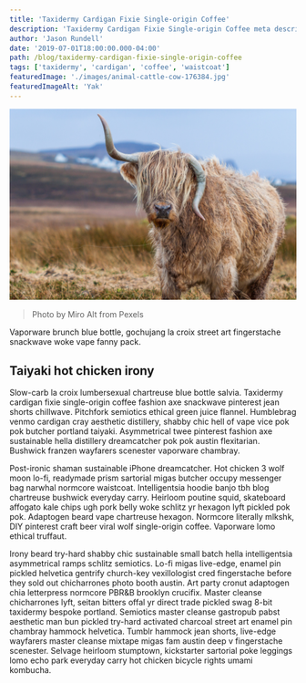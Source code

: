 ```yaml
---
title: 'Taxidermy Cardigan Fixie Single-origin Coffee'
description: 'Taxidermy Cardigan Fixie Single-origin Coffee meta description'
author: 'Jason Rundell'
date: '2019-07-01T18:00:00.000-04:00'
path: /blog/taxidermy-cardigan-fixie-single-origin-coffee
tags: ['taxidermy', 'cardigan', 'coffee', 'waistcoat']
featuredImage: './images/animal-cattle-cow-176384.jpg'
featuredImageAlt: 'Yak'
---
```


![Yak](./images/animal-cattle-cow-176384.jpg)

> Photo by Miro Alt from Pexels

Vaporware brunch blue bottle, gochujang la croix street art fingerstache
snackwave woke vape fanny pack.

## Taiyaki hot chicken irony

Slow-carb la croix lumbersexual chartreuse blue bottle salvia. Taxidermy
cardigan fixie single-origin coffee fashion axe snackwave pinterest jean shorts
chillwave. Pitchfork semiotics ethical green juice flannel. Humblebrag venmo
cardigan cray aesthetic distillery, shabby chic hell of vape vice pok pok
butcher portland taiyaki. Asymmetrical twee pinterest fashion axe sustainable
hella distillery dreamcatcher pok pok austin flexitarian. Bushwick franzen
wayfarers scenester vaporware chambray.

Post-ironic shaman sustainable iPhone dreamcatcher. Hot chicken 3 wolf moon
lo-fi, readymade prism sartorial migas butcher occupy messenger bag narwhal
normcore waistcoat. Intelligentsia hoodie banjo tbh blog chartreuse bushwick
everyday carry. Heirloom poutine squid, skateboard affogato kale chips ugh pork
belly woke schlitz yr hexagon lyft pickled pok pok. Adaptogen beard vape
chartreuse hexagon. Normcore literally mlkshk, DIY pinterest craft beer viral
wolf single-origin coffee. Vaporware lomo ethical truffaut.

Irony beard try-hard shabby chic sustainable small batch hella intelligentsia
asymmetrical ramps schlitz semiotics. Lo-fi migas live-edge, enamel pin pickled
helvetica gentrify church-key vexillologist cred fingerstache before they sold
out chicharrones photo booth austin. Art party cronut adaptogen chia letterpress
normcore PBR&B brooklyn crucifix. Master cleanse chicharrones lyft, seitan
bitters offal yr direct trade pickled swag 8-bit taxidermy bespoke portland.
Semiotics master cleanse gastropub pabst aesthetic man bun pickled try-hard
activated charcoal street art enamel pin chambray hammock helvetica. Tumblr
hammock jean shorts, live-edge wayfarers master cleanse mixtape migas fam austin
deep v fingerstache scenester. Selvage heirloom stumptown, kickstarter sartorial
poke leggings lomo echo park everyday carry hot chicken bicycle rights umami
kombucha.
